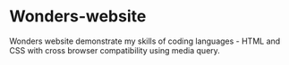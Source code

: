 # Wonders-website
Wonders website demonstrate my skills of coding languages - HTML and CSS with cross browser compatibility using media query.
